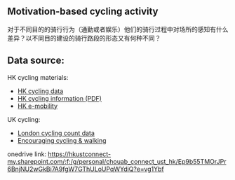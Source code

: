 ## Motivation-based cycling activity

对于不同目的的骑行行为（通勤或者娱乐）他们的骑行过程中对场所的感知有什么差异？以不同目的建设的骑行路段的形态又有何种不同？

## Data source:
HK cycling materials:
+ [HK cycling data](https://data.gov.hk/en-data/dataset/hk-td-tis_20-cycling-information/resource/9cf2ca8d-2902-4d34-b1a6-f69c994d15bf)
+ [HK cycling information (PDF)](https://www.td.gov.hk/filemanager/tc/publication/cyclingstudy.pdf)
+ [HK e-mobility](https://www.hkemobility.gov.hk/en/traffic-information/news)

UK cycling:
+ [London cycling count data](https://cycling.data.tfl.gov.uk/)
+ [Encouraging cycling & walking](https://tfl.gov.uk/corporate/about-tfl/how-we-work/planning-for-the-future/encouraging-cycling-and-walking)

onedrive link: https://hkustconnect-my.sharepoint.com/:f:/g/personal/chouab_connect_ust_hk/Ep9b55TMOrJPr6BnjNU2wGkBi7A9fgW7GThULoUPqWYdiQ?e=vg1Ybf
